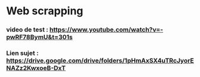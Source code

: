 # Web scrapping 
### video de test : https://www.youtube.com/watch?v=-pwRF78BymU&t=301s
### Lien sujet : https://drive.google.com/drive/folders/1pHmAxSX4uTRcJyorENAZz2KwxoeB-DxT
